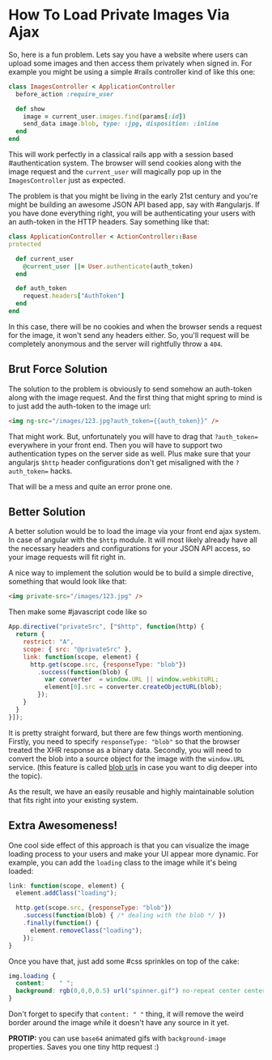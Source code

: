 # How To Load Private Images Via Ajax

So, here is a fun problem. Lets say you have a website where
users can upload some images and then access them privately
when signed in. For example you might be using a simple #rails
controller kind of like this one:

```ruby
class ImagesController < ApplicationController
  before_action :require_user

  def show
    image = current_user.images.find(params[:id])
    send_data image.blob, type: :jpg, disposition: :inline
  end
end
```

This will work perfectly in a classical rails app with a
session based #authentication system. The browser will send
cookies along with the image request and the `current_user`
will magically pop up in the `ImagesController` just as expected.

The problem is that you might be living in the early 21st century
and you're might be building an awesome JSON API based app,
say with #angularjs. If you have done everything right, you
will be authenticating your users with an auth-token in the HTTP
headers. Say something like that:

```ruby
class ApplicationController < ActionController::Base
protected

  def current_user
    @current_user ||= User.authenticate(auth_token)
  end

  def auth_token
    request.headers["AuthToken"]
  end
end
```

In this case, there will be no cookies and when the browser sends
a request for the image, it won't send any headers either. So,
you'll request will be completely anonymous and the server will
rightfully throw a `404`.

## Brut Force Solution

The solution to the problem is obviously to send somehow an auth-token
along with the image request. And the first thing that might spring
to mind is to just add the auth-token to the image url:

```html
<img ng-src="/images/123.jpg?auth_token={{auth_token}}" />
```

That might work. But, unfortunately you will have to drag that
`?auth_token=` everywhere in your front end. Then you will have to
support two authentication types on the server side as well. Plus
make sure that your angularjs `$http` header configurations don't
get misaligned with the `?auth_token=` hacks.

That will be a mess and quite an error prone one.

## Better Solution

A better solution would be to load the image via your front end
ajax system. In case of angular with the `$http` module. It will
most likely already have all the necessary headers and configurations
for your JSON API access, so your image requests will fit right in.

A nice way to implement the solution would be to build a simple
directive, something that would look like that:

```html
<img private-src="/images/123.jpg" />
```

Then make some #javascript code like so

```js
App.directive("privateSrc", ["$http", function(http) {
  return {
    restrict: "A",
    scope: { src: "@privateSrc" },
    link: function(scope, element) {
      http.get(scope.src, {responseType: "blob"})
        .success(function(blob) {
          var converter  = window.URL || window.webkitURL;
          element[0].src = converter.createObjectURL(blob);
        });
    }
  }
}]);
```

It is pretty straight forward, but there are few things worth
mentioning. Firstly, you need to specify `responseType: "blob"`
so that the browser treated the XHR response as a binary data.
Secondly, you will need to convert the blob into a source object
for the image with the `window.URL` service. (this feature is
called [blob urls](http://caniuse.com/bloburls) in case you want
to dig deeper into the topic).

As the result, we have an easily reusable and highly maintainable
solution that fits right into your existing system.

## Extra Awesomeness!

One cool side effect of this approach is that you can visualize
the image loading process to your users and make your UI appear
more dynamic. For example, you can add the `loading` class to the
image while it's being loaded:

```js
link: function(scope, element) {
  element.addClass("loading");

  http.get(scope.src, {responseType: "blob"})
    .success(function(blob) { /* dealing with the blob */ })
    .finally(function() {
      element.removeClass("loading");
    });
}
```

Once you have that, just add some #css sprinkles on top of
the cake:

```css
img.loading {
  content:    " ";
  background: rgb(0,0,0,0.5) url("spinner.gif") no-repeat center center;
}
```

Don't forget to specify that `content: " "` thing, it will
remove the weird border around the image while it doesn't
have any source in it yet.

__PROTIP:__ you can use `base64` animated gifs with `background-image`
properties. Saves you one tiny http request :)
